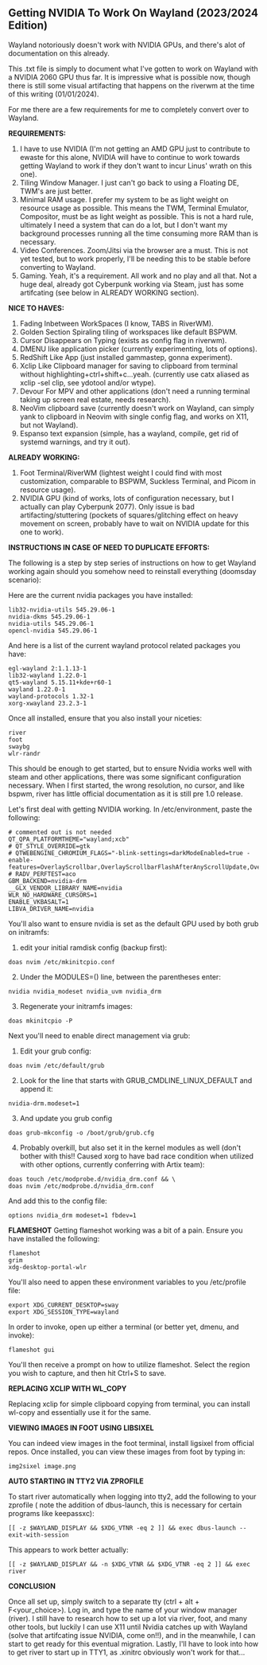 ## Getting NVIDIA To Work On Wayland (2023/2024 Edition)

Wayland notoriously doesn't work with NVIDIA GPUs, and there's alot of
documentation on this already.

This .txt file is simply to document what I've gotten to work on Wayland with a
NVIDIA 2060 GPU thus far. It is impressive what is possible now, though there is
still some visual artifacting that happens on the riverwm at the time of this
writing (01/01/2024).

For me there are a few requirements for me to completely convert over to
Wayland.

**REQUIREMENTS:**

1. I have to use NVIDIA (I'm not getting an AMD GPU just to contribute to ewaste
   for this alone, NVIDIA will have to continue to work towards getting Wayland
   to work if they don't want to incur Linus' wrath on this one).
2. Tiling Window Manager. I just can't go back to using a Floating DE, TWM's are
   just better.
3. Minimal RAM usage. I prefer my system to be as light weight on resource usage
   as possible. This means the TWM, Terminal Emulator, Compositor, must be as
   light weight as possible. This is not a hard rule, ultimately I need a system
   that can do a lot, but I don't want my background processes running all the
   time consuming more RAM than is necessary.
4. Video Conferences. Zoom/Jitsi via the browser are a must. This is not yet
   tested, but to work properly, I'll be needing this to be stable before
   converting to Wayland.
5. Gaming. Yeah, it's a requirement. All work and no play and all that. Not a
   huge deal, already got Cyberpunk working via Steam, just has some artifcating
   (see below in ALREADY WORKING section).

**NICE TO HAVES:**

1. Fading Inbetween WorkSpaces (I know, TABS in RiverWM).
2. Golden Section Spiraling tiling of workspaces like default BSPWM.
3. Cursor Disappears on Typing (exists as config flag in riverwm).
4. DMENU like application picker (currently experimenting, lots of options).
5. RedShift Like App (just installed gammastep, gonna experiment).
6. Xclip Like Clipboard manager for saving to clipboard from terminal without
   highlighting+ctrl+shift+c...yeah. (currently use catx aliased as xclip -sel
   clip, see ydotool and/or wtype).
7. Devour For MPV and other applications (don't need a running terminal taking
   up screen real estate, needs research).
8. NeoVim clipboard save (currently doesn't work on Wayland, can simply yank to
   clipboard in Neovim with single config flag, and works on X11, but not
   Wayland).
9. Espanso text expansion (simple, has a wayland, compile, get rid of systemd
   warnings, and try it out).

**ALREADY WORKING:**

1. Foot Terminal/RiverWM (lightest weight I could find with most customization,
   comparable to BSPWM, Suckless Terminal, and Picom in resource usage).
2. NVIDIA GPU (kind of works, lots of configuration necessary, but I actually
   can play Cyberpunk 2077). Only issue is bad artifacting/stuttering (pockets
   of squares/glitching effect on heavy movement on screen, probably have to
   wait on NVIDIA update for this one to work).

**INSTRUCTIONS IN CASE OF NEED TO DUPLICATE EFFORTS:**

The following is a step by step series of instructions on how to get Wayland
working again should you somehow need to reinstall everything (doomsday
scenario):

Here are the current nvidia packages you have installed:

```
lib32-nvidia-utils 545.29.06-1
nvidia-dkms 545.29.06-1
nvidia-utils 545.29.06-1
opencl-nvidia 545.29.06-1
```

And here is a list of the current wayland protocol related packages you have:

```
egl-wayland 2:1.1.13-1
lib32-wayland 1.22.0-1
qt5-wayland 5.15.11+kde+r60-1
wayland 1.22.0-1
wayland-protocols 1.32-1
xorg-xwayland 23.2.3-1
```

Once all installed, ensure that you also install your niceties:

```
river
foot
swaybg
wlr-randr
```

This should be enough to get started, but to ensure Nvidia works well with steam
and other applications, there was some significant configuration necessary. When
I first started, the wrong resolution, no cursor, and like bspwm, river has
little official documentation as it is still pre 1.0 release.

Let's first deal with getting NVIDIA working. In /etc/environment, paste the
following:

```
# commented out is not needed
QT_QPA_PLATFORMTHEME="wayland;xcb"
# QT_STYLE_OVERRIDE=gtk
# QTWEBENGINE_CHROMIUM_FLAGS="-blink-settings=darkModeEnabled=true -enable-features=OverlayScrollbar,OverlayScrollbarFlashAfterAnyScrollUpdate,OverlayScrollbarFlashWhenMouseEnter"
# RADV_PERFTEST=aco
GBM_BACKEND=nvidia-drm
__GLX_VENDOR_LIBRARY_NAME=nvidia
WLR_NO_HARDWARE_CURSORS=1
ENABLE_VKBASALT=1
LIBVA_DRIVER_NAME=nvidia
```

You'll also want to ensure nvidia is set as the default GPU used by both grub on
initramfs:

1. edit your initial ramdisk config (backup first):

```
doas nvim /etc/mkinitcpio.conf
```

2. Under the MODULES=() line, between the parentheses enter:

```
nvidia nvidia_modeset nvidia_uvm nvidia_drm
```

3. Regenerate your initramfs images:

```
doas mkinitcpio -P
```

Next you'll need to enable direct management via grub:

1. Edit your grub config:

```
doas nvim /etc/default/grub
```

2. Look for the line that starts with GRUB_CMDLINE_LINUX_DEFAULT and append it:

```
nvidia-drm.modeset=1
```

3. And update you grub config

```
doas grub-mkconfig -o /boot/grub/grub.cfg
```

4. Probably overkill, but also set it in the kernel modules as well (don't
   bother with this!! Caused xorg to have bad race condition when utilized with
   other options, currently conferring with Artix team):

```
doas touch /etc/modprobe.d/nvidia_drm.conf && \
doas nvim /etc/modprobe.d/nvidia_drm.conf
```

And add this to the config file:

```
options nvidia_drm modeset=1 fbdev=1
```

**FLAMESHOT** Getting flameshot working was a bit of a pain. Ensure you have
installed the following:

```
flameshot
grim
xdg-desktop-portal-wlr
```

You'll also need to appen these environment variables to you /etc/profile file:

```
export XDG_CURRENT_DESKTOP=sway
export XDG_SESSION_TYPE=wayland
```

In order to invoke, open up either a terminal (or better yet, dmenu, and
invoke):

```
flameshot gui
```

You'll then receive a prompt on how to utilize flameshot. Select the region you
wish to capture, and then hit Ctrl+S to save.

**REPLACING XCLIP WITH WL_COPY**

Replacing xclip for simple clipboard copying from terminal, you can install
wl-copy and essentially use it for the same.

**VIEWING IMAGES IN FOOT USING LIBSIXEL**

You can indeed view images in the foot terminal, install ligsixel from official
repos. Once installed, you can view these images from foot by typing in:

```
img2sixel image.png
```

**AUTO STARTING IN TTY2 VIA ZPROFILE**

To start river automatically when logging into tty2, add the following to your
zprofile ( note the addition of dbus-launch, this is necessary for certain
programs like keepassxc):

```
[[ -z $WAYLAND_DISPLAY && $XDG_VTNR -eq 2 ]] && exec dbus-launch --exit-with-session
```

This appears to work better actually:

```
[[ -z $WAYLAND_DISPLAY && -n $XDG_VTNR && $XDG_VTNR -eq 2 ]] && exec river
```

**CONCLUSION**

Once all set up, simply switch to a separate tty (ctrl + alt + F<your_choice>).
Log in, and type the name of your window manager (river). I still have to
research how to set up a lot via river, foot, and many other tools, but luckily
I can use X11 until Nvidia catches up with Wayland (solve that artifcating issue
NVIDIA, come on!!), and in the meanwhile, I can start to get ready for this
eventual migration. Lastly, I'll have to look into how to get river to start up
in TTY1, as .xinitrc obviously won't work for that...

```
```
